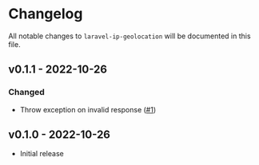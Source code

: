 # Changelog

All notable changes to `laravel-ip-geolocation` will be documented in this file.

## v0.1.1 - 2022-10-26

### Changed
- Throw exception on invalid response ([#1](https://github.com/worksome/laravel-ip-geolocation/pull/1))

## v0.1.0 - 2022-10-26

- Initial release
